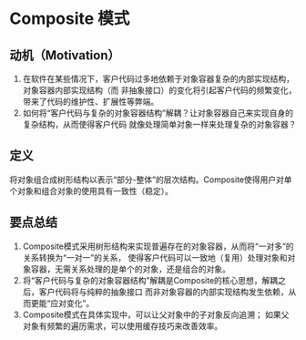 # Composite 模式

## 动机（Motivation）
1. 在软件在某些情况下，客户代码过多地依赖于对象容器复杂的内部实现结构，对象容器内部实现结构（而
   非抽象接口）的变化将引起客户代码的频繁变化，带来了代码的维护性、扩展性等弊端。
2. 如何将“客户代码与复杂的对象容器结构”解耦？让对象容器自己来实现自身的复杂结构，从而使得客户代码
   就像处理简单对象一样来处理复杂的对象容器？

## 定义
将对象组合成树形结构以表示“部分-整体”的层次结构。Composite使得用户对单个对象和组合对象的使用具有一致性（稳定）。

## 要点总结
1. Composite模式采用树形结构来实现普遍存在的对象容器，从而将“一对多”的关系转换为“一对一”的关系，
   使得客户代码可以一致地（复用）处理对象和对象容器，无需关系处理的是单个的对象，还是组合的对象。
2. 将“客户代码与复杂的对象容器结构”解耦是Composite的核心思想，解耦之后，客户代码将与纯粹的抽象接口
   而非对象容器的内部实现结构发生依赖，从而更能“应对变化”。
3. Composite模式在具体实现中，可以让父对象中的子对象反向追溯；
   如果父对象有频繁的遍历需求，可以使用缓存技巧来改善效率。